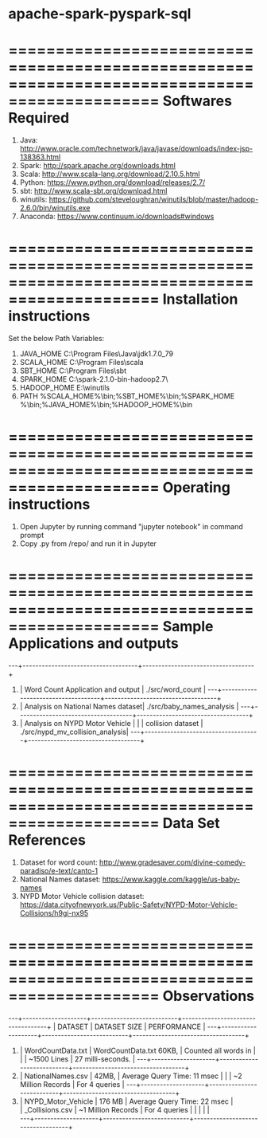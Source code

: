 # apache-spark-pyspark-sql

==============================================================================================
Softwares Required 
==============================================================================================
1. Java: http://www.oracle.com/technetwork/java/javase/downloads/index-jsp-138363.html
2. Spark: http://spark.apache.org/downloads.html
3. Scala: http://www.scala-lang.org/download/2.10.5.html
4. Python: https://www.python.org/download/releases/2.7/
5. sbt: http://www.scala-sbt.org/download.html
6. winutils: https://github.com/steveloughran/winutils/blob/master/hadoop-2.6.0/bin/winutils.exe
7. Anaconda: https://www.continuum.io/downloads#windows

==============================================================================================
Installation instructions
==============================================================================================
Set the below Path Variables:

1. JAVA_HOME	C:\Program Files\Java\jdk1.7.0_79
2. SCALA_HOME	C:\Program Files\scala
3. SBT_HOME	C:\Program Files\sbt
4. SPARK_HOME	C:\spark-2.1.0-bin-hadoop2.7\
5. HADOOP_HOME	E:\winutils
6. PATH	%SCALA_HOME%\bin;%SBT_HOME%\bin;%SPARK_HOME %\bin;%JAVA_HOME%\bin;%HADOOP_HOME%\bin

==============================================================================================
Operating instructions
==============================================================================================
1. Open Jupyter by running command "jupyter notebook" in command prompt
2. Copy .py from /repo/ and run it in Jupyter

==============================================================================================
Sample Applications and outputs
==============================================================================================
---+------------------------------------+-----------------------------------+
1. |  Word Count Application and output	|	./src/word_count                |
---+------------------------------------+-----------------------------------+
2. |  Analysis on National Names dataset|	./src/baby_names_analysis       |
---+------------------------------------+-----------------------------------+
3. |  Analysis on NYPD Motor Vehicle 	|                                   |
   |  collision dataset					|	./src/nypd_mv_collision_analysis|
---+------------------------------------+-----------------------------------+

==============================================================================================
Data Set References
==============================================================================================
1. Dataset for word count:
	http://www.gradesaver.com/divine-comedy-paradiso/e-text/canto-1
2. National Names dataset: 
	https://www.kaggle.com/kaggle/us-baby-names
3. NYPD Motor Vehicle collision dataset:
	https://data.cityofnewyork.us/Public-Safety/NYPD-Motor-Vehicle-Collisions/h9gi-nx95
	
==============================================================================================
Observations
==============================================================================================
---+--------------------+---------------------------+-----------------------------------+
   |  DATASET			|	DATASET SIZE            |	PERFORMANCE          		    |
---+--------------------+---------------------------+-----------------------------------+
1. | WordCountData.txt	| WordCountData.txt 60KB,   | Counted all words in 				|
   |					| ~1500 Lines			    | 27 milli-seconds.					|
---+--------------------+---------------------------+-----------------------------------+
2. | NationalNames.csv	| 42MB,						| Average Query Time: 11 msec		|
   |					| ~2 Million Records		| For 4 queries						|
---+--------------------+---------------------------+-----------------------------------+
3. | NYPD_Motor_Vehicle	| 176 MB                    | Average Query Time: 22 msec		|      
   | _Collisions.csv	| ~1 Million Records		| For 4 queries						|
   |					| 							| 									|   
---+--------------------+---------------------------+-----------------------------------+